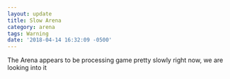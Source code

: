 ```yaml
---
layout: update
title: Slow Arena
category: arena
tags: Warning
date: '2018-04-14 16:32:09 -0500'
---
```


The Arena appears to be processing game pretty slowly right now, we are looking into it
